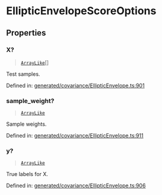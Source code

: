 # EllipticEnvelopeScoreOptions

## Properties

### X?

> [`ArrayLike`](../types/ArrayLike.md)[]

Test samples.

Defined in:  [generated/covariance/EllipticEnvelope.ts:901](https://github.com/transitive-bullshit/scikit-learn-ts/blob/92ab806/packages/sklearn/src/generated/covariance/EllipticEnvelope.ts#L901)

### sample\_weight?

> [`ArrayLike`](../types/ArrayLike.md)

Sample weights.

Defined in:  [generated/covariance/EllipticEnvelope.ts:911](https://github.com/transitive-bullshit/scikit-learn-ts/blob/92ab806/packages/sklearn/src/generated/covariance/EllipticEnvelope.ts#L911)

### y?

> [`ArrayLike`](../types/ArrayLike.md)

True labels for X.

Defined in:  [generated/covariance/EllipticEnvelope.ts:906](https://github.com/transitive-bullshit/scikit-learn-ts/blob/92ab806/packages/sklearn/src/generated/covariance/EllipticEnvelope.ts#L906)
